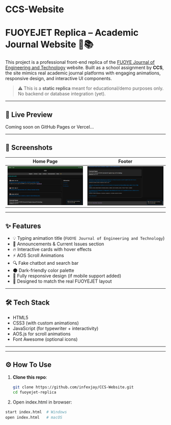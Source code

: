 # CCS-Website
# FUOYEJET Replica – Academic Journal Website 🧠📚

This project is a professional front-end replica of the [FUOYE Journal of Engineering and Technology](http://journal.engineering.fuoye.edu.ng/index.php/engineer) website. Built as a school assignment by **CCS**, the site mimics real academic journal platforms with engaging animations, responsive design, and interactive UI components.

> ⚠️ This is a **static replica** meant for educational/demo purposes only. No backend or database integration (yet).

---

## 🚀 Live Preview

Coming soon on GitHub Pages or Vercel...

---

## 📸 Screenshots

| Home Page | Footer |
|-----------|--------|
| ![Home](screenshots/home.png) | ![Footer](screenshots/footer.png) |



---

## ✨ Features

- 💡 Typing animation title (`FUOYE Journal of Engineering and Technology`)
- 📰 Announcements & Current Issues section
- 🔥 Interactive cards with hover effects
- ⚡️ AOS Scroll Animations
- 🔍 Fake chatbot and search bar
- 🌑 Dark-friendly color palette
- 🎯 Fully responsive design (if mobile support added)
- 🎨 Designed to match the real FUOYEJET layout

---

## 🛠️ Tech Stack

- HTML5
- CSS3 (with custom animations)
- JavaScript (for typewriter + interactivity)
- AOS.js for scroll animations
- Font Awesome (optional icons)

---

---

## ⚙️ How To Use

1. **Clone this repo**:
   ```bash
   git clone https://github.com/infexjay/CCS-Website.git
   cd fuoyejet-replica
   
2. Open index.html in browser:

 ```bash
start index.html  # Windows
open index.html   # macOS

